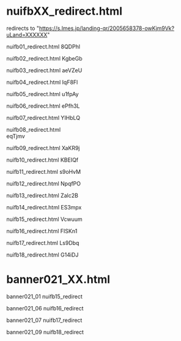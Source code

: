 # nuifbXX_redirect.html
redirects to "https://s.lmes.jp/landing-qr/2005658378-owKjm9Vk?uLand=XXXXXX"

nuifb01_redirect.html
8QDPhl

nuifb02_redirect.html
KgbeGb

nuifb03_redirect.html
aeVZeU

nuifb04_redirect.html
IqF8Fl

nuifb05_redirect.html
u1fpAy

nuifb06_redirect.html
ePfh3L

nuifb07_redirect.html
YIHbLQ

nuifb08_redirect.html   
eqTjmv

nuifb09_redirect.html
XaKR9j

nuifb10_redirect.html
KBEIQf

nuifb11_redirect.html
s9oHvM

nuifb12_redirect.html
NpqfPO

nuifb13_redirect.html
Zalc2B

nuifb14_redirect.html
ES3mpx

nuifb15_redirect.html
Vcwuum

nuifb16_redirect.html
FISKn1

nuifb17_redirect.html
Ls9Dbq

nuifb18_redirect.html
G14iDJ


# banner021_XX.html

banner021_01
nuifb15_redirect

banner021_06
nuifb16_redirect

banner021_07
nuifb17_redirect

banner021_09
nuifb18_redirect